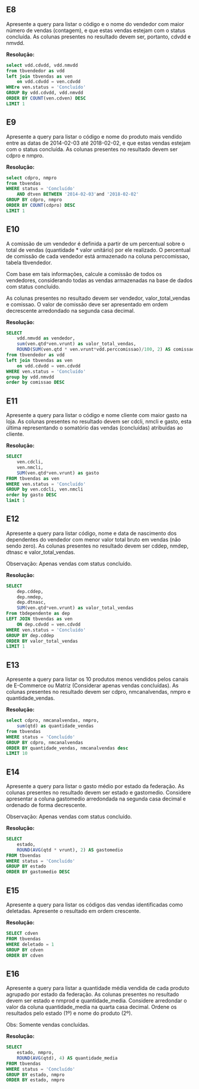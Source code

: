 ## E8
Apresente a query para listar o código e o nome do vendedor com maior número de vendas (contagem), e que estas vendas estejam com o status concluída.  As colunas presentes no resultado devem ser, portanto, cdvdd e nmvdd.

**Resolução:**

```sql
select vdd.cdvdd, vdd.nmvdd
from tbvendedor as vdd
left join tbvendas as ven
	on vdd.cdvdd = ven.cdvdd
WHEre ven.status = 'Concluído'
GROUP By vdd.cdvdd, vdd.nmvdd
ORDER BY COUNT(ven.cdven) DESC
LIMIT 1
```

## E9
Apresente a query para listar o código e nome do produto mais vendido entre as datas de 2014-02-03 até 2018-02-02, e que estas vendas estejam com o status concluída. As colunas presentes no resultado devem ser cdpro e nmpro.

**Resolução:**

```sql
select cdpro, nmpro
from tbvendas
WHERE status = 'Concluído'
	AND dtven BETWEEN '2014-02-03'and '2018-02-02'
GROUP BY cdpro, nmpro
ORDER BY COUNT(cdpro) DESC
LIMIT 1
```
## E10
A comissão de um vendedor é definida a partir de um percentual sobre o total de vendas (quantidade * valor unitário) por ele realizado. O percentual de comissão de cada vendedor está armazenado na coluna perccomissao, tabela tbvendedor. 

Com base em tais informações, calcule a comissão de todos os vendedores, considerando todas as vendas armazenadas na base de dados com status concluído.

As colunas presentes no resultado devem ser vendedor, valor_total_vendas e comissao. O valor de comissão deve ser apresentado em ordem decrescente arredondado na segunda casa decimal.

**Resolução:**

```sql
SELECT
	vdd.nmvdd as vendedor,
    sum(ven.qtd*ven.vrunt) as valor_total_vendas,
    ROUND(SUM(ven.qtd * ven.vrunt*vdd.perccomissao)/100, 2) AS comissao
from tbvendedor as vdd
left join tbvendas as ven
	on vdd.cdvdd = ven.cdvdd
WHERE ven.status = 'Concluído'
group by vdd.nmvdd
order by comissao DESC
```

## E11
Apresente a query para listar o código e nome cliente com maior gasto na loja. As colunas presentes no resultado devem ser cdcli, nmcli e gasto, esta última representando o somatório das vendas (concluídas) atribuídas ao cliente.

**Resolução:**

```sql
SELECT
	ven.cdcli,
    ven.nmcli,
    SUM(ven.qtd*ven.vrunt) as gasto
FROM tbvendas as ven
WHERE ven.status = 'Concluído'
GROUP by ven.cdcli, ven.nmcli
order by gasto DESC
limit 1
```

## E12
Apresente a query para listar código, nome e data de nascimento dos dependentes do vendedor com menor valor total bruto em vendas (não sendo zero). As colunas presentes no resultado devem ser cddep, nmdep, dtnasc e valor_total_vendas.


Observação: Apenas vendas com status concluído.

**Resolução:**

```sql
SELECT
	dep.cddep,
    dep.nmdep,
    dep.dtnasc,
    SUM(ven.qtd*ven.vrunt) as valor_total_vendas
From tbdependente as dep
LEFT JOIN tbvendas as ven
	ON dep.cdvdd = ven.cdvdd
WHERE ven.status = 'Concluído'
GROUP BY dep.cddep
ORDER BY valor_total_vendas
LIMIT 1
```

## E13
Apresente a query para listar os 10 produtos menos vendidos pelos canais de E-Commerce ou Matriz (Considerar apenas vendas concluídas).  As colunas presentes no resultado devem ser cdpro, nmcanalvendas, nmpro e quantidade_vendas.

**Resolução:**

```sql
select cdpro, nmcanalvendas, nmpro,
	sum(qtd) as quantidade_vendas
from tbvendas
WHERE status = 'Concluído'
GROUP BY cdpro, nmcanalvendas
ORDER BY quantidade_vendas, nmcanalvendas desc
LIMIT 10
```

## E14
Apresente a query para listar o gasto médio por estado da federação. As colunas presentes no resultado devem ser estado e gastomedio. Considere apresentar a coluna gastomedio arredondada na segunda casa decimal e ordenado de forma decrescente.

Observação: Apenas vendas com status concluído.

**Resolução:**

```sql
SELECT
    estado,
    ROUND(AVG(qtd * vrunt), 2) AS gastomedio
FROM tbvendas
WHERE status = 'Concluído'
GROUP BY estado
ORDER BY gastomedio DESC
```

## E15
Apresente a query para listar os códigos das vendas identificadas como deletadas. Apresente o resultado em ordem crescente.

**Resolução:**

```sql
SELECT cdven
FROM tbvendas
WHERE deletado = 1
GROUP BY cdven
ORDER BY cdven
```

## E16
Apresente a query para listar a quantidade média vendida de cada produto agrupado por estado da federação. As colunas presentes no resultado devem ser estado e nmprod e quantidade_media. Considere arredondar o valor da coluna quantidade_media na quarta casa decimal. Ordene os resultados pelo estado (1º) e nome do produto (2º).

Obs: Somente vendas concluídas.

**Resolução:**

```sql
SELECT
    estado, nmpro,
    ROUND(AVG(qtd), 4) AS quantidade_media
FROM tbvendas
WHERE status = 'Concluído'
GROUP BY estado, nmpro
ORDER BY estado, nmpro
```